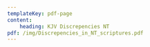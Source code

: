 ```yaml
---
templateKey: pdf-page
content:
    heading: KJV Discrepencies NT
pdf: /img/Discrepencies_in_NT_scriptures.pdf
---
```

